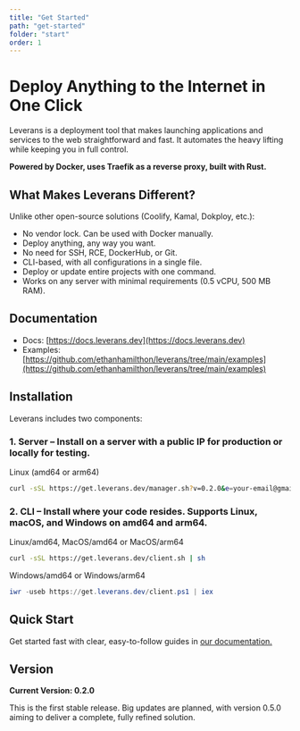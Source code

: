 ```yaml
---
title: "Get Started"
path: "get-started"
folder: "start"
order: 1
---
```


# Deploy Anything to the Internet in One Click

Leverans is a deployment tool that makes launching applications and services to the web straightforward and fast. It automates the heavy lifting while keeping you in full control.

**Powered by Docker, uses Traefik as a reverse proxy, built with Rust.**

## What Makes Leverans Different?

Unlike other open-source solutions (Coolify, Kamal, Dokploy, etc.):

- No vendor lock. Can be used with Docker manually.
- Deploy anything, any way you want.
- No need for SSH, RCE, DockerHub, or Git.
- CLI-based, with all configurations in a single file.
- Deploy or update entire projects with one command.
- Works on any server with minimal requirements (0.5 vCPU, 500 MB RAM).

## Documentation

- Docs: [https://docs.leverans.dev](https://docs.leverans.dev)
- Examples: [https://github.com/ethanhamilthon/leverans/tree/main/examples](https://github.com/ethanhamilthon/leverans/tree/main/examples)

## Installation

Leverans includes two components:

### 1. Server – Install on a server with a public IP for production or locally for testing.

Linux (amd64 or arm64)

```bash
curl -sSL https://get.leverans.dev/manager.sh?v=0.2.0&e=your-email@gmail.com | sudo sh
```

### 2. CLI – Install where your code resides. Supports Linux, macOS, and Windows on amd64 and arm64.

Linux/amd64, MacOS/amd64 or MacOS/arm64

```bash
curl -sSL https://get.leverans.dev/client.sh | sh
```

Windows/amd64 or Windows/arm64

```powershell
iwr -useb https://get.leverans.dev/client.ps1 | iex
```

## Quick Start

Get started fast with clear, easy-to-follow guides in [our documentation.](https://docs.leverans.dev/start/quick-start)

## Version

**Current Version: 0.2.0**

This is the first stable release. Big updates are planned, with version 0.5.0 aiming to deliver a complete, fully refined solution.
